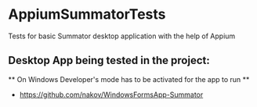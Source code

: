 # AppiumSummatorTests
Tests for basic Summator desktop application with the help of Appium

## Desktop App being tested in the project:
** On Windows Developer's mode has to be activated for the app to run **
* https://github.com/nakov/WindowsFormsApp-Summator


